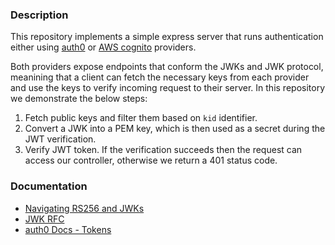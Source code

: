 ### Description

This repository implements a simple express server that runs authentication either using [auth0](https://auth0.com/) or [AWS cognito](https://aws.amazon.com/cognito/) providers.

Both providers expose endpoints that conform the JWKs and JWK protocol, meanining that a client can fetch the necessary keys from each provider and use the keys to verify incoming request to their server. In this repository we demonstrate the below steps:

1. Fetch public keys and filter them based on `kid` identifier.
2. Convert a JWK into a PEM key, which is then used as a secret during the JWT verification.
3. Verify JWT token. If the verification succeeds then the request can access our controller, otherwise we return a 401 status code.

### Documentation

- [Navigating RS256 and JWKs](https://auth0.com/blog/navigating-rs256-and-jwks/#RS256-vs-HS256)
- [JWK RFC](https://datatracker.ietf.org/doc/html/rfc7517#section-4)
- [auth0 Docs - Tokens](https://auth0.com/docs/secure/tokens)
